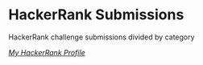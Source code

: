 # HackerRank Submissions
HackerRank challenge submissions divided by category

[*My HackerRank Profile*](https://www.hackerrank.com/alyslma)